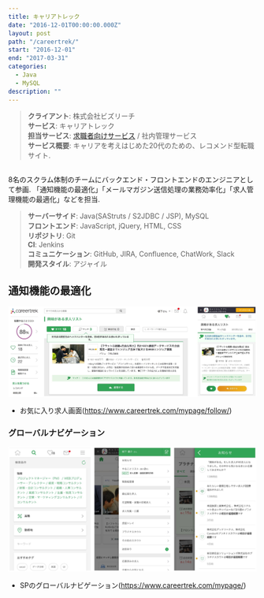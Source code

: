 ```yaml
---
title: キャリアトレック
date: "2016-12-01T00:00:00.000Z"
layout: post
path: "/careertrek/"
start: "2016-12-01"
end: "2017-03-31"
categories:
  - Java
  - MySQL
description: ""
---
```


> <b>クライアント</b>: 株式会社ビズリーチ<br />
> <b>サービス</b>: キャリアトレック<br />
> <b>担当サービス</b>: <a href="https://www.careertrek.com" target="blank">求職者向けサービス</a> / 社内管理サービス<br />
> <b>サービス概要</b>: キャリアを考えはじめた20代のための、レコメンド型転職サイト.

<!--more-->

##
8名のスクラム体制のチームにバックエンド・フロントエンドのエンジニアとして参画.
「通知機能の最適化」「メールマガジン送信処理の業務効率化」「求人管理機能の最適化」などを担当.

> <b>サーバーサイド</b>: Java(SAStruts / S2JDBC / JSP), MySQL<br />
> <b>フロントエンド</b>: JavaScript, jQuery, HTML, CSS<br />
> <b>リポジトリ</b>: Git<br />
> <b>CI</b>: Jenkins<br />
> <b>コミュニケーション</b>: GitHub, JIRA, Confluence, ChatWork, Slack<br />
> <b>開発スタイル</b>: アジャイル

## 通知機能の最適化

<img src="./ct-follow-job.jpg" alt="お気に入り画面" />

- お気に入り求人画面(<a href="https://www.careertrek.com/mypage/follow/" target="blank">https://www.careertrek.com/mypage/follow/</a>)



### グローバルナビゲーション

<img src="./ct-sp-gnavi.jpg" alt="グローバルナビゲーション" />

- SPのグローバルナビゲーション(<a href="https://www.careertrek.com/mypage/" target="blank">https://www.careertrek.com/mypage/</a>)
